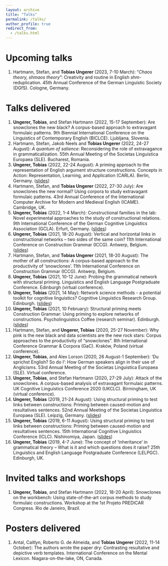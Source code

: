 ```yaml
---
layout: archive
title: "Talks"
permalink: /talks/
author_profile: true
redirect_from:
  - /talks.html
---
```


Upcoming talks
======
1. Hartmann, Stefan, and <b>Tobias Ungerer</b> (2023, 7-10 March): “<i>Chaos theory, shmaos theory</i>”: Creativity and routine in English <i>shm</i>-reduplication. 45th Annual Conference of the German Linguistic Society (DGfS). Cologne, Germany.
 

Talks delivered
======
1. <b>Ungerer, Tobias</b>, and Stefan Hartmann (2022, 15-17 September): Are snowclones the new black? A corpus-based approach to extravagant formulaic patterns. 9th Biennial International Conference on the Linguistics of Contemporary English (BICLCE). Ljubljana, Slovenia.
1. Hartmann, Stefan, Jakob Neels and <b>Tobias Ungerer</b> (2022, 24-27 August): <i>A quantum of salience</i>: Reconsidering the role of extravagance in grammaticalization. 55th Annual Meeting of the Societas Linguistica Europaea (SLE). Bucharest, Romania.
1. <b>Ungerer, Tobias</b> (2022, 22-24 August): A priming approach to the representation of English argument structure constructions. Concepts in Action: Representation, Learning, and Application (CARLA). Berlin, Germany. (<a href="https://tungerer.github.io/files/Ungerer-2022-A-priming-approach-to-English-ASCs.pdf">slides</a>)
1. Hartmann, Stefan, and <b>Tobias Ungerer</b> (2022, 27-30 July): Are snowclones the new normal? Using corpora to study extravagant formulaic patterns. 43rd Annual Conference of the International Computer Archive for Modern and Medieval English (ICAME). Cambridge, UK.
1. <b>Ungerer, Tobias</b> (2022, 1-4 March): Constructional families in the lab: Novel experimental approaches to the study of constructional relations. 9th International Conference of the German Cognitive Linguistics Association (GCLA). Erfurt, Germany. (<a href="https://tungerer.github.io/files/Ungerer-2022-Constructional-families-in-the-lab.pdf">slides</a>)
1. <b>Ungerer, Tobias</b> (2021, 18-20 August): Vertical and horizontal links in constructional networks – two sides of the same coin? 11th International Conference on Construction Grammar (ICCG). Antwerp, Belgium. (<a href="https://tungerer.github.io/files/Ungerer-2021-Vertical-and-horizontal-links.pdf">slides</a>)
1. Hartmann, Stefan, and <b>Tobias Ungerer</b> (2021, 18-20 August): The mother of all constructions: A corpus-based approach to the productivity of ‘snowclones’. 11th International Conference on Construction Grammar (ICCG). Antwerp, Belgium.
1. <b>Ungerer, Tobias</b> (2021, 10-12 June): Probing the grammatical network with structural priming. Linguistics and English Language Postgraduate Conference. Edinburgh (virtual conference).
1. <b>Ungerer, Tobias</b> (2021, 14 May): Network science methods - a potential toolkit for cognitive linguistics?  Cognitive Linguistics Research Group. Edinburgh. (<a href="https://tungerer.github.io/files/Ungerer-2021-Network-science-methods.pdf">slides</a>)
1. <b>Ungerer, Tobias</b> (2021, 10 February): Structural priming meets Construction Grammar: Using priming to explore networks of constructions. Psycholinguistics Coffee (research seminar). Edinburgh. (<a href="https://tungerer.github.io/files/Ungerer-2021-Structural-priming-meets-Construction-Grammar.pdf">slides</a>)
1. Hartmann, Stefan, and <b>Ungerer, Tobias</b> (2020, 25-27 November): Why pink is the new black and data scientists are the new rock stars: Corpus approaches to the productivity of “snowclones”. 8th International Conference Grammar & Corpora (GaC). Kraków, Poland (virtual conference). 
1. <b>Ungerer, Tobias</b>, and Alex Lorson (2020, 26 August-1 September): ‘Du sprichst English? So do I’: How German speakers align in their use of Anglicisms. 53rd Annual Meeting of the Societas Linguistica Europaea (SLE). Virtual conference.
1. <b>Ungerer, Tobias</b>, and Stefan Hartmann (2020, 27-29 July): Attack of the snowclones. A corpus-based analysis of extravagant formulaic patterns. UK Cognitive Linguistics Conference 2020 (UKCLC). Birmingham, UK (virtual conference).
1. <b>Ungerer, Tobias</b> (2019, 21-24 August): Using structural priming to test links between constructions: Priming between caused-motion and resultatives sentences. 52nd Annual Meeting of the Societas Linguistica Europaea (SLE). Leipzig, Germany. (<a href="https://tungerer.github.io/files/Ungerer-2019-SLE-Using-structural-priming-to-test-links.pdf">slides</a>)
1. <b>Ungerer, Tobias</b> (2019, 6-11 August): Using structural priming to test links between constructions: Priming between caused-motion and resultatives sentences. 15th International Cognitive Linguistics Conference (ICLC). Nishinomiya, Japan. (<a href="https://tungerer.github.io/files/Ungerer-2019-ICLC-Using-structural-priming-to-test-links.pdf">slides</a>)
1. <b>Ungerer, Tobias</b> (2019, 4-7 June): The concept of ‘inheritance’ in grammatical theory – What is it and which questions does it raise? 25th Linguistics and English Language Postgraduate Conference (LELPGC). Edinburgh, UK.

Invited talks and workshops
======
1. <b>Ungerer, Tobias</b>, and Stefan Hartmann (2022, 18-20 April): Snowclones on the workbench: Using state-of-the-art corpus methods to study formulaic constructions. Workshop at the 1st Projeto PREDICAR Congress. Rio de Janeiro, Brazil.

Posters delivered
======
1. Antal, Caitlyn, Roberto G. de Almeida, and <b>Tobias Ungerer</b> (2022, 11-14 October): The authors wrote the paper dry: Contrasting resultative and depictive verb templates. International Conference on the Mental Lexicon. Niagara-on-the-lake, ON, Canada.















